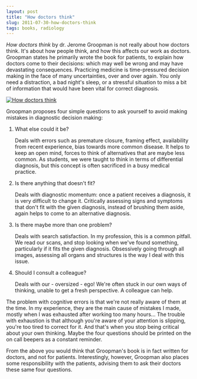```yaml
---
layout: post
title: "How doctors think"
slug: 2011-07-30-how-doctors-think
tags: books, radiology
---
```


*How doctors think* by dr. Jerome Groopman is not really about how doctors think. It's about how people think, and how this affects our work as doctors. Groopman states he primarily wrote the book for patients, to explain how doctors come to their decisions: which may well be wrong and may have devastating consequences. Practicing medicine is time-pressured decision making in the face of many uncertainties, over and over again. You only need a distraction, a bad night's sleep, or a stressful situation to miss a bit of information that would have been vital for correct diagnosis.

[![How doctors think](https://dl.dropbox.com/u/3579694/marionsmits.net/2011/07/groopman.jpg)](http://www.amazon.com/How-Doctors-Think-Jerome-Groopman/dp/0618610030)

Groopman proposes four simple questions to ask yourself to avoid making mistakes in diagnostic decision making:

1. What else could it be?

    Deals with errors such as premature closure, framing effect, availability from recent experience, bias towards more common disease. It helps to keep an open mind, forces to think of alternatives that are maybe less common. As students, we were taught to think in terms of differential diagnosis, but this concept is often sacrificed in a busy medical practice.

2. Is there anything that doesn't fit?

    Deals with diagnostic momentum: once a patient receives a diagnosis, it is very difficult to change it. Critically assessing signs and symptoms that don't fit with the given diagnosis, instead of brushing them aside, again helps to come to an alternative diagnosis.

3. Is there maybe more than one problem?

    Deals with search satisfaction. In my profession, this is a common pitfall. We read our scans, and stop looking when we've found something, particularly if it fits the given diagnosis. Obsessively going through all images, assessing all organs and structures is the way I deal with this issue.

4. Should I consult a colleague?

    Deals with our - oversized - ego! We're often stuck in our own ways of thinking, unable to get a fresh perspective. A colleague can help.

The problem with cognitive errors is that we're not really aware of them at the time. In my experience, they are the main cause of mistakes I made, mostly when I was exhausted after working too many hours... The trouble with exhaustion is that although you're aware of your attention is slipping, you're too tired to correct for it. And that's when you stop being critical about your own thinking. Maybe the four questions should be printed on the on call beepers as a constant reminder.

From the above you would think that Groopman's book is in fact written for doctors, and not for patients. Interestingly, however, Groopman also places some responsibility with the patients, advising them to ask their doctors these same four questions. 
